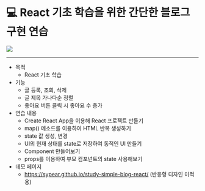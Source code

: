 #  💻 React 기초 학습을 위한 간단한 블로그 구현 연습
<img src="https://user-images.githubusercontent.com/105365737/180669585-42904843-a518-4a55-a089-5ce73bae910f.gif">

___

* 목적
  * React 기초 학습
* 기능
  * 글 등록, 조회, 삭제
  * 글 제목 가나다순 정렬
  * 좋아요 버튼 클릭 시 좋아요 수 증가
* 연습 내용
  * Create React App을 이용해 React 프로젝트 만들기
  * map() 메소드를 이용하여 HTML 반복 생성하기
  * state 값 생성, 변경
  * UI의 현재 상태를 state로 저장하여 동적인 UI 만들기
  * Component 만들어보기
  * props를 이용하여 부모 컴포넌트의 state 사용해보기
* 데모 페이지
  * https://sypear.github.io/study-simple-blog-react/ (반응형 디자인 미적용)
